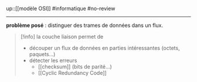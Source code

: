 up::[[modèle OSI]]
#informatique #no-review 

---

**problème posé** : distinguer des trames de données dans un flux.

> [!info] la couche liaison permet de
>  - découper un flux de données en parties intéressantes (octets, paquets...)
>  - détecter les erreurs
>      - [[checksum]] (bits de parité...)
>      - [[Cyclic Redundancy Code]]

